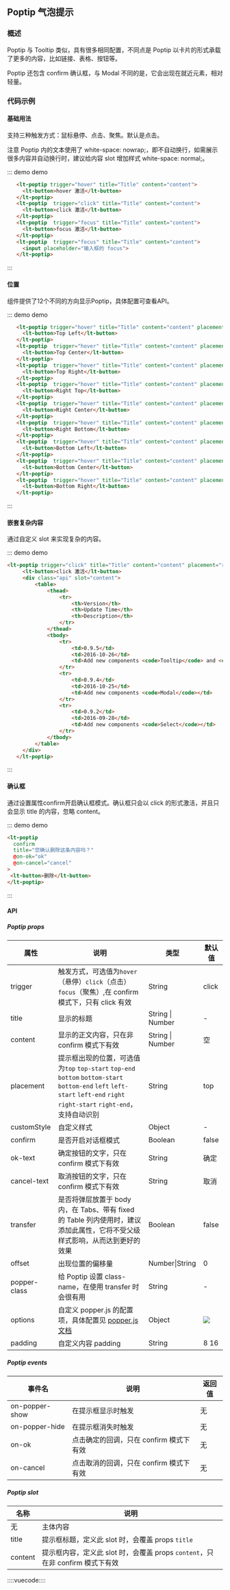 ## Poptip 气泡提示

### 概述

Poptip 与 Tooltip 类似，具有很多相同配置，不同点是 Poptip 以卡片的形式承载了更多的内容，比如链接、表格、按钮等。

Poptip 还包含 confirm 确认框，与 Modal 不同的是，它会出现在就近元素，相对轻量。

### 代码示例

#### 基础用法

支持三种触发方式：鼠标悬停、点击、聚焦。默认是点击。

注意 Poptip 内的文本使用了 white-space: nowrap;，即不自动换行，如需展示很多内容并自动换行时，建议给内容 slot 增加样式 white-space: normal;。

::: demo demo
```html
   <lt-poptip trigger="hover" title="Title" content="content">
     <lt-button>hover 激活</lt-button>
   </lt-poptip>
   <lt-poptip  trigger="click" title="Title" content="content">
     <lt-button>click 激活</lt-button>
   </lt-poptip>
   <lt-poptip  trigger="focus" title="Title" content="content">
     <lt-button>focus 激活</lt-button>
   </lt-poptip>
   <lt-poptip  trigger="focus" title="Title" content="content">
     <input placeholder="输入框的 focus">
   </lt-poptip>
```
:::


#### 位置

组件提供了12个不同的方向显示Poptip，具体配置可查看API。

::: demo demo
```html
   <lt-poptip trigger="hover" title="Title" content="content" placement="top-start">
     <lt-button>Top Left</lt-button>
   </lt-poptip>
   <lt-poptip  trigger="hover" title="Title" content="content" placement="top">
     <lt-button>Top Center</lt-button>
   </lt-poptip>
   <lt-poptip  trigger="hover" title="Title" content="content" placement="top-end">
     <lt-button>Top Right</lt-button>
   </lt-poptip>
   <lt-poptip  trigger="hover" title="Title" content="content" placement="right-start">
     <lt-button>Right Top</lt-button>
   </lt-poptip>
   <lt-poptip  trigger="hover" title="Title" content="content" placement="right">
     <lt-button>Right Center</lt-button>
   </lt-poptip>
   <lt-poptip  trigger="hover" title="Title" content="content" placement="right-end">
     <lt-button>Right Bottom</lt-button>
   </lt-poptip>
   <lt-poptip  trigger="hover" title="Title" content="content" placement="bottom-start">
     <lt-button>Bottom Left</lt-button>
   </lt-poptip>
   <lt-poptip  trigger="hover" title="Title" content="content" placement="bottom">
     <lt-button>Bottom Center</lt-button>
   </lt-poptip>
   <lt-poptip  trigger="hover" title="Title" content="content" placement="bottom-end">
     <lt-button>Bottom Right</lt-button>
   </lt-poptip>
```
:::

#### 嵌套复杂内容

通过自定义 slot 来实现复杂的内容。

::: demo demo
```html
<lt-poptip trigger="click" title="Title" content="content" placement="right">
     <lt-button>click 激活</lt-button>
     <div class="api" slot="content">
         <table>
             <thead>
                 <tr>
                     <th>Version</th>
                     <th>Update Time</th>
                     <th>Description</th>
                 </tr>
             </thead>
             <tbody>
                 <tr>
                     <td>0.9.5</td>
                     <td>2016-10-26</td>
                     <td>Add new components <code>Tooltip</code> and <code>Poptip</code></td>
                 </tr>
                 <tr>
                     <td>0.9.4</td>
                     <td>2016-10-25</td>
                     <td>Add new components <code>Modal</code></td>
                 </tr>
                 <tr>
                     <td>0.9.2</td>
                     <td>2016-09-28</td>
                     <td>Add new components <code>Select</code></td>
                 </tr>
             </tbody>
         </table>
     </div>
   </lt-poptip>
```
:::

#### 确认框

通过设置属性confirm开启确认框模式。确认框只会以 click 的形式激活，并且只会显示 title 的内容，忽略 content。

::: demo demo
```html
<lt-poptip
  confirm
  title="您确认删除这条内容吗？"
  @on-ok="ok"
  @on-cancel="cancel"
>
 <lt-button>删除</lt-button>
</lt-poptip>
```
:::

#### API

##### Poptip props 

属性|说明|类型|默认值
---|---|---|---
trigger|触发方式，可选值为`hover`（悬停）`click`（点击）`focus`（聚焦）,在 confirm 模式下，只有 click 有效|String|click
title|显示的标题|String \| Number|-
content|显示的正文内容，只在非 confirm 模式下有效|String \| Number|空
placement|提示框出现的位置，可选值为`top` `top-start` `top-end` `bottom` `bottom-start` `bottom-end` `left` `left-start` `left-end` `right` `right-start` `right-end`，支持自动识别|String|top
customStyle|自定义样式|Object|-
confirm|是否开启对话框模式|Boolean|false
ok-text|确定按钮的文字，只在 confirm 模式下有效|String|确定
cancel-text|取消按钮的文字，只在 confirm 模式下有效|String|	取消
transfer|是否将弹层放置于 body 内，在 Tabs、带有 fixed 的 Table 列内使用时，建议添加此属性，它将不受父级样式影响，从而达到更好的效果|Boolean|false
offset|出现位置的偏移量|Number\|String|0
popper-class|给 Poptip 设置 class-name，在使用 transfer 时会很有用|String|-
options|自定义 popper.js 的配置项，具体配置见 [popper.js 文档](https://popper.js.org/popper-documentation.html)|Object|![](https://ws3.sinaimg.cn/large/006tKfTcly1fr42hc9bx7j308z05taa5.jpg)
padding|自定义内容 padding|String|8 16

##### Poptip events

事件名|说明|返回值
---|---|---
on-popper-show|在提示框显示时触发|无
on-popper-hide|在提示框消失时触发|无
on-ok|点击确定的回调，只在 confirm 模式下有效|无
on-cancel|点击取消的回调，只在 confirm 模式下有效|无

##### Poptip slot

名称|说明|
---|---
无|主体内容
title|提示框标题，定义此 slot 时，会覆盖 props `title`
content|提示框内容，定义此 slot 时，会覆盖 props `content`，只在非 confirm 模式下有效

::::vuecode::::
<script>
export default {
    methods: {
        ok() {
             this.$message({
              message: '点击了确定',
              type: 'success'
             });
        },
        cancel() {
            this.$message.error('点击了取消');
        }
    }
}
</script>